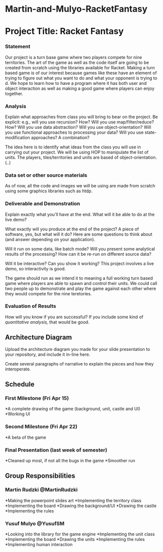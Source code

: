 # Martin-and-Mulyo-RacketFantasy
# Project Title: Racket Fantasy

### Statement

Our project is a turn base game where two players compete for nine territories. The art of the game as well as the code itself are going to be created from scratch using the libraries available for Racket. Making a turn based game is of our interest because games like these have an element of trying to figure out what you want to do and what your opponent is trying to d. We hope to learn how to have a program where it has both user and object interaction as well as making a good game where players can enjoy together. 

### Analysis
Explain what approaches from class you will bring to bear on the project. Be explicit: e.g., will you use recursion? How? Will you use map/filter/reduce? How? Will you use data abstraction? Will you use object-orientation? Will you use functional approaches to processing your data? Will you use state-modification approaches? A combination?

The idea here is to identify what ideas from the class you will use in carrying out your project. 
We will be using HOP to manipulate the list of units. The players, tiles/territories and units are based of object-orientation. (..)

### Data set or other source materials

As of now, all the code and images we will be using are made from scratch using some graphics libraries such as htdp.

### Deliverable and Demonstration
Explain exactly what you'll have at the end. What will it be able to do at the live demo?

What exactly will you produce at the end of the project? A piece of software, yes, but what will it do? Here are some questions to think about (and answer depending on your application).

Will it run on some data, like batch mode? Will you present some analytical results of the processing? How can it be re-run on different source data?

Will it be interactive? Can you show it working? This project involves a live demo, so interactivity is good.

The game should run as we intend it to meaning a full working turn based game where players are able to spawn and control their units. We could call two people up to demonstrate and play the game against each other where they would compete for the nine teretories.


### Evaluation of Results
How will you know if you are successful? 
If you include some kind of _quantitative analysis,_ that would be good.

## Architecture Diagram
Upload the architecture diagram you made for your slide presentation to your repository, and include it in-line here.

Create several paragraphs of narrative to explain the pieces and how they interoperate.

## Schedule

### First Milestone (Fri Apr 15)
*A complete drawing of the game (background, unit, castle and UI)
*Working UI

### Second Milestone (Fri Apr 22)
*A beta of the game

### Final Presentation (last week of semester)
*Cleaned up most, if not all the bugs in the game
*Smoother run

## Group Responsibilities

### Martin Rudzki @MartinRudzki
*Making the powerpoint slides art
*Implementing the territory class
*Implementing the board
*Drawing the background/UI
*Drawing the castle
*Implementing the rules

### Yusuf Mulyo @YusufSM
*Looking into the library for the game engine
*Implementing the unit class
*Implementing the board
*Drawing the units
*Implementing the rules
*Implementing human interaction
